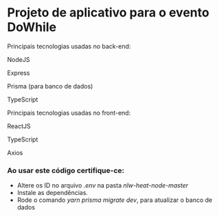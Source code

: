 # Projeto de aplicativo para o evento DoWhile

Principais tecnologias usadas no back-end:

NodeJS

Express

Prisma (para banco de dados)

TypeScript


Principais tecnologias usadas no front-end:

ReactJS

TypeScript

Axios

### Ao usar este código certifique-ce:
- Altere os ID no arquivo _.env_ na pasta _nlw-heat-node-master_
- Instale as dependências.
- Rode o comando _yarn prisma migrate dev_, para atualizar o banco de dados  



